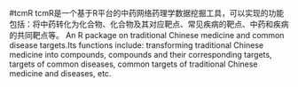 #tcmR
tcmR是一个基于R平台的中药网络药理学数据挖掘工具，可以实现的功能包括：将中药转化为化合物、化合物及其对应靶点、常见疾病的靶点、中药和疾病的共同靶点等。
An R package on traditional Chinese medicine and common disease targets.Its functions include: transforming traditional Chinese medicine into compounds, compounds and their corresponding targets, targets of common diseases, common targets of traditional Chinese medicine and diseases, etc.

